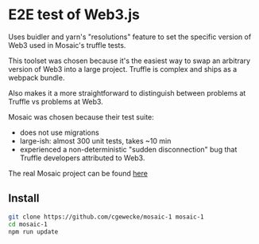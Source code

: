 # E2E test of Web3.js

Uses buidler and yarn's "resolutions" feature to set the specific version of Web3
used in Mosaic's truffle tests.

This toolset was chosen because it's the easiest way to swap an arbitrary
version of Web3 into a large project. Truffle is complex and ships as a webpack bundle.

Also makes it a more straightforward to distinguish between problems at Truffle vs problems at Web3.

Mosaic was chosen because their test suite:
+ does not use migrations
+ large-ish: almost 300 unit tests, takes ~10 min
+ experienced a non-deterministic "sudden disconnection" bug that Truffle developers attributed
  to Web3.

The real Mosaic project can be found [here](https://github.com/mosaicdao/mosaic-1)

## Install

```bash
git clone https://github.com/cgewecke/mosaic-1 mosaic-1
cd mosaic-1
npm run update
```
